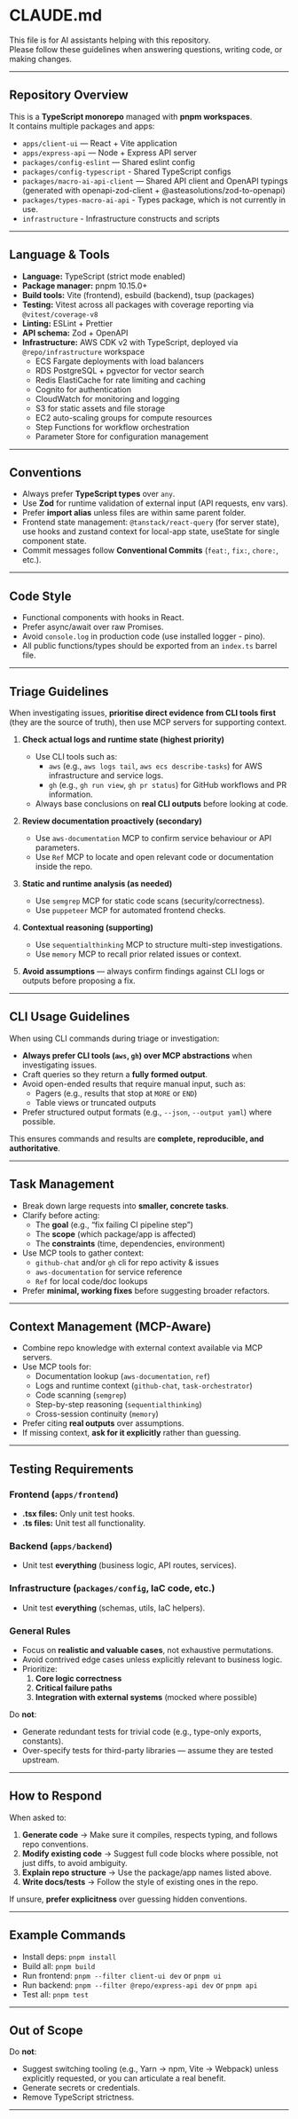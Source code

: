 # CLAUDE.md

This file is for AI assistants helping with this repository.  
Please follow these guidelines when answering questions, writing code, or making changes.

---

## Repository Overview

This is a **TypeScript monorepo** managed with **pnpm workspaces**.  
It contains multiple packages and apps:

- `apps/client-ui` — React + Vite application
- `apps/express-api` — Node + Express API server
- `packages/config-eslint` — Shared eslint config
- `packages/config-typescript` - Shared TypeScript configs
- `packages/macro-ai-api-client` — Shared API client and OpenAPI typings (generated with openapi-zod-client + @asteasolutions/zod-to-openapi)
- `packages/types-macro-ai-api` - Types package, which is not currently in use.
- `infrastructure` - Infrastructure constructs and scripts

---

## Language & Tools

- **Language:** TypeScript (strict mode enabled)
- **Package manager:** pnpm 10.15.0+
- **Build tools:** Vite (frontend), esbuild (backend), tsup (packages)
- **Testing:** Vitest across all packages with coverage reporting via `@vitest/coverage-v8`
- **Linting:** ESLint + Prettier
- **API schema:** Zod + OpenAPI
- **Infrastructure:** AWS CDK v2 with TypeScript, deployed via `@repo/infrastructure` workspace
  - ECS Fargate deployments with load balancers
  - RDS PostgreSQL + pgvector for vector search
  - Redis ElastiCache for rate limiting and caching
  - Cognito for authentication
  - CloudWatch for monitoring and logging
  - S3 for static assets and file storage
  - EC2 auto-scaling groups for compute resources
  - Step Functions for workflow orchestration
  - Parameter Store for configuration management

---

## Conventions

- Always prefer **TypeScript types** over `any`.
- Use **Zod** for runtime validation of external input (API requests, env vars).
- Prefer **import alias** unless files are within same parent folder.
- Frontend state management: `@tanstack/react-query` (for server state), use hooks and zustand context for local-app state,
  useState for single component state.
- Commit messages follow **Conventional Commits** (`feat:`, `fix:`, `chore:`, etc.).

---

## Code Style

- Functional components with hooks in React.
- Prefer async/await over raw Promises.
- Avoid `console.log` in production code (use installed logger - pino).
- All public functions/types should be exported from an `index.ts` barrel file.

---

## Triage Guidelines

When investigating issues, **prioritise direct evidence from CLI tools first** (they are the source of truth), then use
MCP servers for supporting context.

1. **Check actual logs and runtime state (highest priority)**
   - Use CLI tools such as:
     - `aws` (e.g., `aws logs tail`, `aws ecs describe-tasks`) for AWS infrastructure and service logs.
     - `gh` (e.g., `gh run view`, `gh pr status`) for GitHub workflows and PR information.
   - Always base conclusions on **real CLI outputs** before looking at code.

2. **Review documentation proactively (secondary)**
   - Use `aws-documentation` MCP to confirm service behaviour or API parameters.
   - Use `Ref` MCP to locate and open relevant code or documentation inside the repo.

3. **Static and runtime analysis (as needed)**
   - Use `semgrep` MCP for static code scans (security/correctness).
   - Use `puppeteer` MCP for automated frontend checks.

4. **Contextual reasoning (supporting)**
   - Use `sequentialthinking` MCP to structure multi-step investigations.
   - Use `memory` MCP to recall prior related issues or context.

5. **Avoid assumptions** — always confirm findings against CLI logs or outputs before proposing a fix.

---

## CLI Usage Guidelines

When using CLI commands during triage or investigation:

- **Always prefer CLI tools (`aws`, `gh`) over MCP abstractions** when investigating issues.
- Craft queries so they return a **fully formed output**.
- Avoid open-ended results that require manual input, such as:
  - Pagers (e.g., results that stop at `MORE` or `END`)
  - Table views or truncated outputs
- Prefer structured output formats (e.g., `--json`, `--output yaml`) where possible.

This ensures commands and results are **complete, reproducible, and authoritative**.

---

## Task Management

- Break down large requests into **smaller, concrete tasks**.
- Clarify before acting:
  - The **goal** (e.g., “fix failing CI pipeline step”)
  - The **scope** (which package/app is affected)
  - The **constraints** (time, dependencies, environment)
- Use MCP tools to gather context:
  - `github-chat` and/or `gh` cli for repo activity & issues
  - `aws-documentation` for service reference
  - `Ref` for local code/doc lookups
- Prefer **minimal, working fixes** before suggesting broader refactors.

---

## Context Management (MCP-Aware)

- Combine repo knowledge with external context available via MCP servers.
- Use MCP tools for:
  - Documentation lookup (`aws-documentation`, `ref`)
  - Logs and runtime context (`github-chat`, `task-orchestrator`)
  - Code scanning (`semgrep`)
  - Step-by-step reasoning (`sequentialthinking`)
  - Cross-session continuity (`memory`)
- Prefer citing **real outputs** over assumptions.
- If missing context, **ask for it explicitly** rather than guessing.

---

## Testing Requirements

### Frontend (`apps/frontend`)

- **.tsx files:** Only unit test hooks.
- **.ts files:** Unit test all functionality.

### Backend (`apps/backend`)

- Unit test **everything** (business logic, API routes, services).

### Infrastructure (`packages/config`, IaC code, etc.)

- Unit test **everything** (schemas, utils, IaC helpers).

### General Rules

- Focus on **realistic and valuable cases**, not exhaustive permutations.
- Avoid contrived edge cases unless explicitly relevant to business logic.
- Prioritize:
  1. **Core logic correctness**
  2. **Critical failure paths**
  3. **Integration with external systems** (mocked where possible)

Do **not**:

- Generate redundant tests for trivial code (e.g., type-only exports, constants).
- Over-specify tests for third-party libraries — assume they are tested upstream.

---

## How to Respond

When asked to:

1. **Generate code** → Make sure it compiles, respects typing, and follows repo conventions.
2. **Modify existing code** → Suggest full code blocks where possible, not just diffs, to avoid ambiguity.
3. **Explain repo structure** → Use the package/app names listed above.
4. **Write docs/tests** → Follow the style of existing ones in the repo.

If unsure, **prefer explicitness** over guessing hidden conventions.

---

## Example Commands

- Install deps: `pnpm install`
- Build all: `pnpm build`
- Run frontend: `pnpm --filter client-ui dev` or `pnpm ui`
- Run backend: `pnpm --filter @repo/express-api dev` or `pnpm api`
- Test all: `pnpm test`

---

## Out of Scope

Do **not**:

- Suggest switching tooling (e.g., Yarn → npm, Vite → Webpack) unless explicitly requested, or you can articulate a real
  benefit.
- Generate secrets or credentials.
- Remove TypeScript strictness.

---
